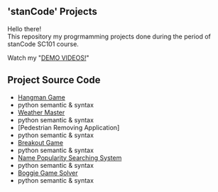 ## 'stanCode' Projects
Hello there!\
This repository my progrmamming projects done during the period of stanCode SC101 course.

Watch my "[DEMO VIDEOS!](https://drive.google.com/drive/folders/1Gi3bn9qPW_gR0ISyGzVPLd5Bztdvd7rF?fbclid=IwAR36BW3v_bHn-Idsh-0_ROSWLwrXOzoervZId25OOzH2LX4b6FCGDfULdDg)"

## Project Source Code
* [Hangman Game](https://github.com/Dlin163/sc-project/blob/main/stanCode_Projects/hangman_game/hangman.py)
 * python semantic & syntax
* [Weather Master](https://github.com/Dlin163/sc-project/blob/main/stanCode_Projects/weather_master.py)
 * python semantic & syntax
* [Pedestrian Removing Application]
 * python semantic & syntax
* [Breakout Game](https://github.com/Dlin163/sc-project/blob/main/stanCode_Projects/break_out_game/breakout.py)
 * python semantic & syntax
* [Name Popularity Searching System](https://github.com/Dlin163/sc-project/blob/main/stanCode_Projects/name_searching_system/babygraphics.py)
 * python semantic & syntax
* [Boggie Game Solver](https://github.com/Dlin163/sc-project/blob/main/stanCode_Projects/boggle_game_solver/boggle.py)
 * python semantic & syntax
